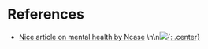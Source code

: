 
# References

- [Nice article on mental health by Ncase](https://ncase.me/mental-health/)
\n\n[![](not-by-ai.svg){: .center}](https://notbyai.fyi)
